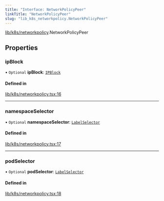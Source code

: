 ```yaml
---
title: "Interface: NetworkPolicyPeer"
linkTitle: "NetworkPolicyPeer"
slug: "lib_k8s_networkpolicy.NetworkPolicyPeer"
---
```


[lib/k8s/networkpolicy](../modules/lib_k8s_networkpolicy.md).NetworkPolicyPeer

## Properties

### ipBlock

• `Optional` **ipBlock**: [`IPBlock`](lib_k8s_networkpolicy.IPBlock.md)

#### Defined in

[lib/k8s/networkpolicy.tsx:16](https://github.com/headlamp-k8s/headlamp/blob/a8b3c4c6/frontend/src/lib/k8s/networkpolicy.tsx#L16)

___

### namespaceSelector

• `Optional` **namespaceSelector**: [`LabelSelector`](lib_k8s_cluster.LabelSelector.md)

#### Defined in

[lib/k8s/networkpolicy.tsx:17](https://github.com/headlamp-k8s/headlamp/blob/a8b3c4c6/frontend/src/lib/k8s/networkpolicy.tsx#L17)

___

### podSelector

• `Optional` **podSelector**: [`LabelSelector`](lib_k8s_cluster.LabelSelector.md)

#### Defined in

[lib/k8s/networkpolicy.tsx:18](https://github.com/headlamp-k8s/headlamp/blob/a8b3c4c6/frontend/src/lib/k8s/networkpolicy.tsx#L18)

